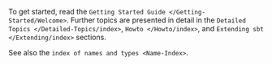 To get started, read the
`Getting Started Guide </Getting-Started/Welcome>`. Further topics are
presented in detail in the `Detailed Topics </Detailed-Topics/index>`,
`Howto </Howto/index>`, and `Extending sbt </Extending/index>` sections.

See also the `index of names and types <Name-Index>`.
